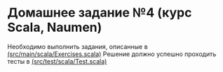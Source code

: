 # Домашнее задание №4 (курс Scala, Naumen)

Необходимо выполнить задания, описанные в <a href='https://github.com/naumen-students/naumen.scala.course.2025.autumn/tree/master/homeworks/homework_4/src/main/scala'>(src/main/scala/Exercises.scala)</a>
Решение должно успешно проходить тесты в <a href='https://github.com/naumen-students/naumen.scala.course.2025.autumn/tree/master/homeworks/homework_4/src/test/scala'>(src/test/scala/Test.scala)</a> 

